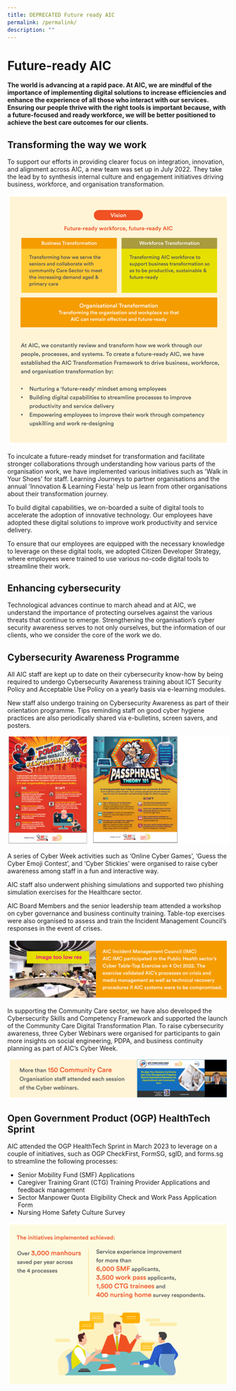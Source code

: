 ```yaml
---
title: DEPRECATED Future ready AIC
permalink: /permalink/
description: ""
---
```

# Future-ready AIC
**The world is advancing at a rapid pace. At AIC, we are mindful of the importance of implementing digital solutions to increase efficiencies and enhance the experience of all those who interact with our services. Ensuring our people thrive with the right tools is important because, with a future-focused and ready workforce, we will be better positioned to achieve the best care outcomes for our clients.**

## Transforming the way we work
To support our efforts in providing clearer focus on integration, innovation, and alignment across AIC, a new team was set up in July 2022. They take the lead by to synthesis internal culture and engagement initiatives driving business, workforce, and organisation transformation.

![](/images/vision-future-ready-workforce.png)

To inculcate a future-ready mindset for transformation and facilitate stronger collaborations through understanding how various parts of the organisation work, we have implemented various initiatives such as 'Walk in Your Shoes' for staff. Learning Journeys to partner organisations and the annual 'Innovation & Learning Fiesta' help us learn from other organisations about their transformation journey. 

To build digital capabilities, we on-boarded a suite of digital tools to accelerate the adoption of innovative technology. Our employees have adopted these digital solutions to improve work productivity and service delivery.
 
To ensure that our employees are equipped with the necessary knowledge to leverage on these digital tools, we adopted Citizen Developer Strategy, where employees were trained to use various no-code digital tools to streamline their work.  

## Enhancing cybersecurity
Technological advances continue to march ahead and at AIC, we understand the importance of protecting ourselves against the various threats that continue to emerge. Strengthening the organisation’s cyber security awareness serves to not only ourselves, but the information of our clients, who we consider the core of the work we do.

## Cybersecurity Awareness Programme
All AIC staff are kept up to date on their cybersecurity know-how by being required to undergo Cybersecurity Awareness training about ICT Security Policy and Acceptable Use Policy on a yearly basis via e-learning modules. 

New staff also undergo training on Cybersecurity Awareness as part of their orientation programme. Tips reminding staff on good cyber hygiene practices are also periodically shared via e-bulletins, screen savers, and posters. 

![](/images/power-responsibility.png)

A series of Cyber Week activities such as ‘Online Cyber Games’, ‘Guess the Cyber Emoji Contest’, and ‘Cyber Stickies’ were organised to raise cyber awareness among staff in a fun and interactive way.

AIC staff also underwent phishing simulations and supported two phishing simulation exercises for the Healthcare sector.

AIC Board Members and the senior leadership team attended a workshop on cyber governance and business continuity training. Table-top exercises were also organised to assess and train the Incident Management Council’s responses in the event of crises.

![](/images/aic-incident-management.png)

In supporting the Community Care sector, we have also developed the Cybersecurity Skills and Competency Framework and supported the launch of the Community Care Digital Transformation Plan. To raise cybersecurity awareness, three Cyber Webinars were organised for participants to gain more insights on social engineering, PDPA, and business continuity planning as part of AIC’s Cyber Week.

![](/images/150-community-care.png)

## Open Government Product (OGP) HealthTech Sprint
AIC attended the OGP HealthTech Sprint in March 2023 to leverage on a couple of initiatives, such as OGP CheckFirst, FormSG, sgID, and forms.sg to streamline the following processes:

* Senior Mobility Fund (SMF) Applications 
* Caregiver Training Grant (CTG) Training Provider Applications and feedback management 
* Sector Manpower Quota Eligibility Check and Work Pass Application Form 
* Nursing Home Safety Culture Survey

![](/images/the-initiatives-implemented-achieved.png)